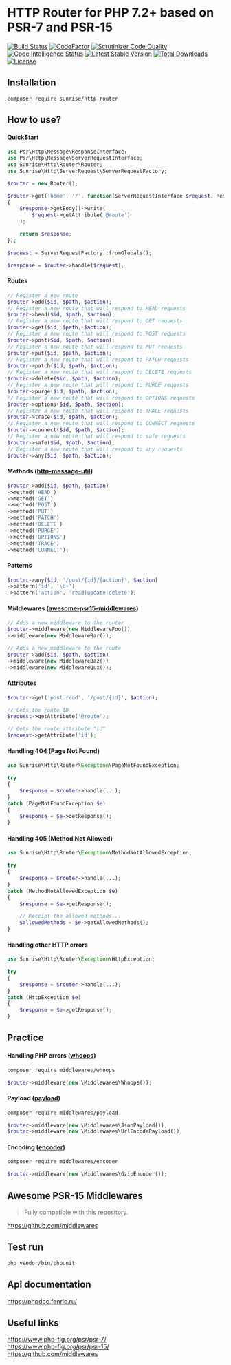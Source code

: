 # HTTP Router for PHP 7.2+ based on PSR-7 and PSR-15

[![Build Status](https://api.travis-ci.com/sunrise-php/http-router.svg?branch=master)](https://travis-ci.com/sunrise-php/http-router)
[![CodeFactor](https://www.codefactor.io/repository/github/sunrise-php/http-router/badge)](https://www.codefactor.io/repository/github/sunrise-php/http-router)
[![Scrutinizer Code Quality](https://scrutinizer-ci.com/g/sunrise-php/http-router/badges/quality-score.png?b=master)](https://scrutinizer-ci.com/g/sunrise-php/http-router/?branch=master)
[![Code Intelligence Status](https://scrutinizer-ci.com/g/sunrise-php/http-router/badges/code-intelligence.svg?b=master)](https://scrutinizer-ci.com/code-intelligence)
[![Latest Stable Version](https://poser.pugx.org/sunrise/http-router/v/stable?format=flat)](https://packagist.org/packages/sunrise/http-router)
[![Total Downloads](https://poser.pugx.org/sunrise/http-router/downloads?format=flat)](https://packagist.org/packages/sunrise/http-router)
[![License](https://poser.pugx.org/sunrise/http-router/license?format=flat)](https://packagist.org/packages/sunrise/http-router)

## Installation

```
composer require sunrise/http-router
```

## How to use?

#### QuickStart

```php
use Psr\Http\Message\ResponseInterface;
use Psr\Http\Message\ServerRequestInterface;
use Sunrise\Http\Router\Router;
use Sunrise\Http\ServerRequest\ServerRequestFactory;

$router = new Router();

$router->get('home', '/', function(ServerRequestInterface $request, ResponseInterface $response) : ResponseInterface
{
    $response->getBody()->write(
    	$request->getAttribute('@route')
    );

    return $response;
});

$request = ServerRequestFactory::fromGlobals();

$response = $router->handle($request);
```

#### Routes

```php
// Register a new route
$router->add($id, $path, $action);
// Register a new route that will respond to HEAD requests
$router->head($id, $path, $action);
// Register a new route that will respond to GET requests
$router->get($id, $path, $action);
// Register a new route that will respond to POST requests
$router->post($id, $path, $action);
// Register a new route that will respond to PUT requests
$router->put($id, $path, $action);
// Register a new route that will respond to PATCH requests
$router->patch($id, $path, $action);
// Register a new route that will respond to DELETE requests
$router->delete($id, $path, $action);
// Register a new route that will respond to PURGE requests
$router->purge($id, $path, $action);
// Register a new route that will respond to OPTIONS requests
$router->options($id, $path, $action);
// Register a new route that will respond to TRACE requests
$router->trace($id, $path, $action);
// Register a new route that will respond to CONNECT requests
$router->connect($id, $path, $action);
// Register a new route that will respond to safe requests
$router->safe($id, $path, $action);
// Register a new route that will respond to any requests
$router->any($id, $path, $action);
```

#### Methods ([http-message-util](https://github.com/php-fig/http-message-util))

```php
$router->add($id, $path, $action)
->method('HEAD')
->method('GET')
->method('POST')
->method('PUT')
->method('PATCH')
->method('DELETE')
->method('PURGE')
->method('OPTIONS')
->method('TRACE')
->method('CONNECT');
```

#### Patterns

```php
$router->any($id, '/post/{id}/{action}', $action)
->pattern('id', '\d+')
->pattern('action', 'read|update|delete');
```

#### Middlewares ([awesome-psr15-middlewares](https://github.com/middlewares/awesome-psr15-middlewares))

```php
// Adds a new middleware to the router
$router->middleware(new MiddlewareFoo())
->middleware(new MiddlewareBar());

// Adds a new middleware to the route
$router->add($id, $path, $action)
->middleware(new MiddlewareBaz())
->middleware(new MiddlewareQux());
```

#### Attributes

```php
$router->get('post.read', '/post/{id}', $action);

// Gets the route ID
$request->getAttribute('@route');

// Gets the route attribute "id"
$request->getAttribute('id');
```

#### Handling 404 (Page Not Found)

```php
use Sunrise\Http\Router\Exception\PageNotFoundException;

try
{
    $response = $router->handle(...);
}
catch (PageNotFoundException $e)
{
    $response = $e->getResponse();
}
```

#### Handling 405 (Method Not Allowed)

```php
use Sunrise\Http\Router\Exception\MethodNotAllowedException;

try
{
    $response = $router->handle(...);
}
catch (MethodNotAllowedException $e)
{
    $response = $e->getResponse();

    // Receipt the allowed methods...
    $allowedMethods = $e->getAllowedMethods();
}
```

#### Handling other HTTP errors

```php
use Sunrise\Http\Router\Exception\HttpException;

try
{
    $response = $router->handle(...);
}
catch (HttpException $e)
{
    $response = $e->getResponse();
}
```

## Practice

#### Handling PHP errors ([whoops](https://github.com/filp/whoops))

```bash
composer require middlewares/whoops
```

```php
$router->middleware(new \Middlewares\Whoops());
```

#### Payload ([payload](https://github.com/middlewares/payload))

```bash
composer require middlewares/payload
```

```php
$router->middleware(new \Middlewares\JsonPayload());
$router->middleware(new \Middlewares\UrlEncodePayload());
```

#### Encoding ([encoder](https://github.com/middlewares/encoder))

```bash
composer require middlewares/encoder
```

```php
$router->middleware(new \Middlewares\GzipEncoder());
```

## Awesome PSR-15 Middlewares

> Fully compatible with this repository.

https://github.com/middlewares

## Test run

```bash
php vendor/bin/phpunit
```

## Api documentation

https://phpdoc.fenric.ru/

## Useful links

https://www.php-fig.org/psr/psr-7/<br>
https://www.php-fig.org/psr/psr-15/<br>
https://github.com/middlewares
